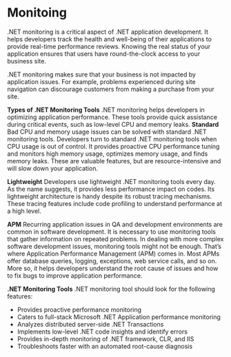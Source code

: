 # Monitoing
.NET monitoring is a critical aspect of .NET application development. It helps developers track the health and well-being of their applications to provide real-time performance reviews. Knowing the real status of your application ensures that users have round-the-clock access to your business site. 

.NET monitoring makes sure that your business is not impacted by application issues. For example, problems experienced during site navigation can discourage customers from making a purchase from your site. 

<b>Types of .NET Monitoring Tools</b>
.NET monitoring helps developers in optimizing application performance. These tools provide quick assistance during critical events, such as low-level CPU and memory leaks.
<b>Standard</b>
Bad CPU and memory usage issues can be solved with standard .NET monitoring tools. Developers turn to standard .NET monitoring tools when CPU usage is out of control. It provides proactive CPU performance tuning and monitors high memory usage, optimizes memory usage, and finds memory leaks. 
These are valuable features, but are resource-intensive and will slow down your application.

<b>Lightweight</b>
Developers use lightweight .NET monitoring tools every day. As the name suggests, it provides less performance impact on codes. Its lightweight architecture is handy despite its robust tracing mechanisms. These tracing features include code profiling to understand performance at a high level.

<b>APM</b>
Recurring application issues in QA and development environments are common in software development. It is necessary to use monitoring tools that gather information on repeated problems. 
In dealing with more complex software development issues, monitoring tools might not be enough. That’s where Application Performance Management (APM) comes in. Most APMs offer database queries, logging, exceptions, web service calls, and so on. More so, it helps developers understand the root cause of issues and how to fix bugs to improve application performance.

<b>.NET Monitoring Tools</b>
.NET monitoring tool should look for the following features:
<ul>
  <li>Provides proactive performance monitoring</li>
<li>Caters to full-stack Microsoft .NET Application performance monitoring</li>
<li>Analyzes distributed server-side .NET Transactions</li>
<li>Implements low-level .NET code insights and identify errors</li>
<li>Provides in-depth monitoring of .NET framework, CLR, and IIS</li>
<li>Troubleshoots faster with an automated root-cause diagnosis</li>
</ul>
